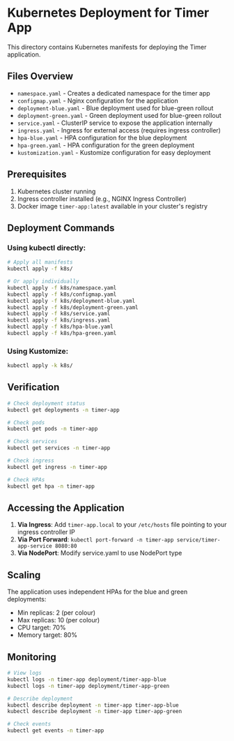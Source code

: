 # Kubernetes Deployment for Timer App

This directory contains Kubernetes manifests for deploying the Timer application.

## Files Overview

- `namespace.yaml` - Creates a dedicated namespace for the timer app
- `configmap.yaml` - Nginx configuration for the application
- `deployment-blue.yaml` - Blue deployment used for blue-green rollout
- `deployment-green.yaml` - Green deployment used for blue-green rollout
- `service.yaml` - ClusterIP service to expose the application internally
- `ingress.yaml` - Ingress for external access (requires ingress controller)
- `hpa-blue.yaml` - HPA configuration for the blue deployment
- `hpa-green.yaml` - HPA configuration for the green deployment
- `kustomization.yaml` - Kustomize configuration for easy deployment

## Prerequisites

1. Kubernetes cluster running
2. Ingress controller installed (e.g., NGINX Ingress Controller)
3. Docker image `timer-app:latest` available in your cluster's registry

## Deployment Commands

### Using kubectl directly:
```bash
# Apply all manifests
kubectl apply -f k8s/

# Or apply individually
kubectl apply -f k8s/namespace.yaml
kubectl apply -f k8s/configmap.yaml
kubectl apply -f k8s/deployment-blue.yaml
kubectl apply -f k8s/deployment-green.yaml
kubectl apply -f k8s/service.yaml
kubectl apply -f k8s/ingress.yaml
kubectl apply -f k8s/hpa-blue.yaml
kubectl apply -f k8s/hpa-green.yaml
```

### Using Kustomize:
```bash
kubectl apply -k k8s/
```

## Verification

```bash
# Check deployment status
kubectl get deployments -n timer-app

# Check pods
kubectl get pods -n timer-app

# Check services
kubectl get services -n timer-app

# Check ingress
kubectl get ingress -n timer-app

# Check HPAs
kubectl get hpa -n timer-app
```

## Accessing the Application

1. **Via Ingress**: Add `timer-app.local` to your `/etc/hosts` file pointing to your ingress controller IP
2. **Via Port Forward**: `kubectl port-forward -n timer-app service/timer-app-service 8080:80`
3. **Via NodePort**: Modify service.yaml to use NodePort type

## Scaling

The application uses independent HPAs for the blue and green deployments:
- Min replicas: 2 (per colour)
- Max replicas: 10 (per colour)
- CPU target: 70%
- Memory target: 80%

## Monitoring

```bash
# View logs
kubectl logs -n timer-app deployment/timer-app-blue
kubectl logs -n timer-app deployment/timer-app-green

# Describe deployment
kubectl describe deployment -n timer-app timer-app-blue
kubectl describe deployment -n timer-app timer-app-green

# Check events
kubectl get events -n timer-app
```
